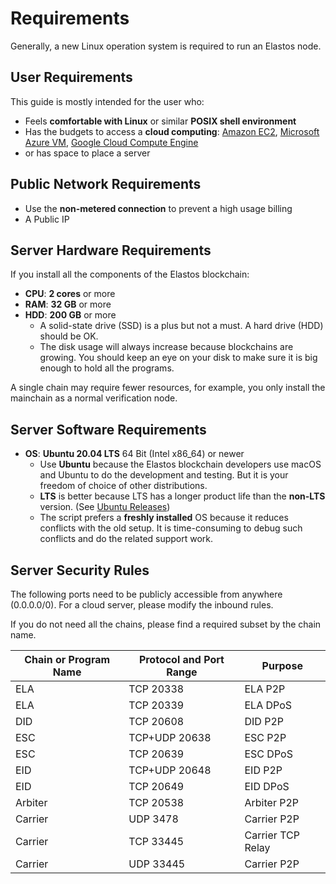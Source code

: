 # Requirements

Generally, a new Linux operation system is required to run an Elastos node.

## User Requirements

This guide is mostly intended for the user who:

* Feels **comfortable with Linux** or similar **POSIX shell environment**
* Has the budgets to access a **cloud computing**: [Amazon EC2](https://aws.amazon.com/ec2/), [Microsoft Azure VM](https://azure.microsoft.com/en-us/services/virtual-machines/), [Google Cloud Compute Engine](https://cloud.google.com/compute/)
* or has space to place a server

## Public Network Requirements

* Use the **non-metered connection** to prevent a high usage billing
* A Public IP

## Server Hardware Requirements

If you install all the components of the Elastos blockchain:

* **CPU**: **2 cores** or more
* **RAM**: **32 GB** or more
* **HDD**: **200 GB** or more
  * A solid-state drive (SSD) is a plus but not a must. A hard drive (HDD) should be OK.
  * The disk usage will always increase because blockchains are growing. You should keep an eye on your disk to make sure it is big enough to hold all the programs.

A single chain may require fewer resources, for example, you only install the mainchain as a normal verification node.



## Server Software Requirements

* **OS**: **Ubuntu 20.04 LTS** 64 Bit (Intel x86\_64) or newer
  * Use **Ubuntu** because the Elastos blockchain developers use macOS and Ubuntu to do the development and testing. But it is your freedom of choice of other distributions.
  * **LTS** is better because LTS has a longer product life than the **non-LTS** version. (See [Ubuntu Releases](https://wiki.ubuntu.com/Releases))
  * The script prefers a **freshly installed** OS because it reduces conflicts with the old setup. It is time-consuming to debug such conflicts and do the related support work.

## Server Security Rules

The following ports need to be publicly accessible from anywhere (0.0.0.0/0). For a cloud server, please modify the inbound rules.

If you do not need all the chains, please find a required subset by the chain name.

| Chain or Program Name | Protocol and Port Range | Purpose           |
| --------------------- | ----------------------- | ----------------- |
| ELA                   | TCP 20338               | ELA P2P           |
| ELA                   | TCP 20339               | ELA DPoS          |
| DID                   | TCP 20608               | DID P2P           |
| ESC                   | TCP+UDP 20638           | ESC P2P           |
| ESC                   | TCP 20639               | ESC DPoS          |
| EID                   | TCP+UDP 20648           | EID P2P           |
| EID                   | TCP 20649               | EID DPoS          |
| Arbiter               | TCP 20538               | Arbiter P2P       |
| Carrier               | UDP 3478                | Carrier P2P       |
| Carrier               | TCP 33445               | Carrier TCP Relay |
| Carrier               | UDP 33445               | Carrier P2P       |
